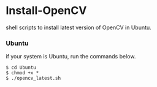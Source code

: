 Install-OpenCV
==============

shell scripts to install latest version of OpenCV in Ubuntu.

### Ubuntu
if your system is Ubuntu, run the commands below.
```
$ cd Ubuntu
$ chmod +x * 
$ ./opencv_latest.sh
```


